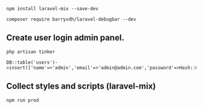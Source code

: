 ```
npm install laravel-mix --save-dev 
```
```
composer require barryvdh/laravel-debugbar --dev 
```
## Create user login admin panel. 
```
php artisan tinker 
```
```
DB::table('users')->insert(['name'=>'admin','email'=>'admin@admin.com','password'=>Hash::make('123456')]) 
```
## Collect styles and scripts (laravel-mix) 
```
npm run prod 
```
